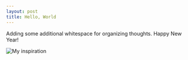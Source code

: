 ```yaml
---
layout: post
title: Hello, World
---
```


Adding some additional whitespace for organizing thoughts. Happy New Year!

![My inspiration](/images/girls.jpg)
